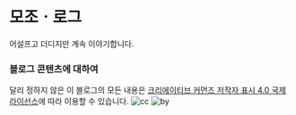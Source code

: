 # 모조ㆍ로그

어설프고 더디지만 계속 이야기합니다.

### 블로그 콘텐츠에 대하여

달리 정하지 않은 이 블로그의 모든 내용은 [크리에이티브 커먼즈 저작자 표시 4.0 국제 라이선스](https://creativecommons.org/licenses/by/4.0/deed.ko)에 따라 이용할 수 있습니다. 
![cc](https://unpkg.com/cc-icons@1.0.0/svg/cc.svg")
![by](https://unpkg.com/cc-icons@1.0.0/svg/by.svg")
